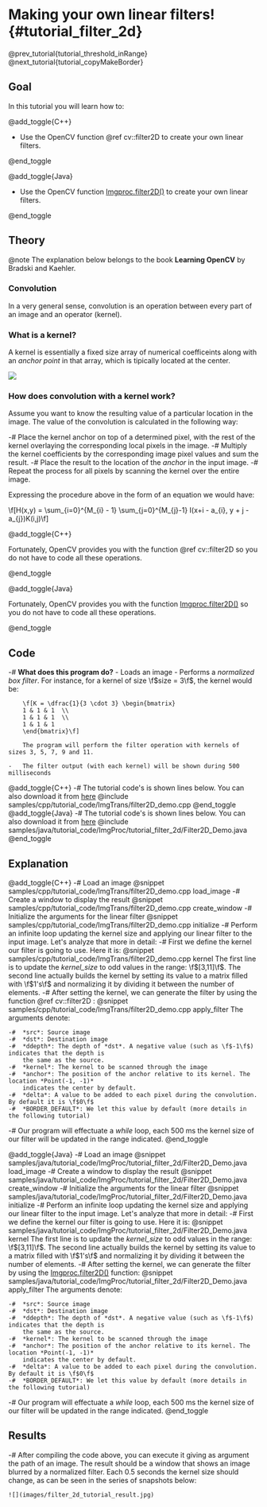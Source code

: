 Making your own linear filters! {#tutorial_filter_2d}
===============================

@prev_tutorial{tutorial_threshold_inRange}
@next_tutorial{tutorial_copyMakeBorder}

Goal
----

In this tutorial you will learn how to:

@add_toggle{C++}

-   Use the OpenCV function @ref cv::filter2D to create your own linear filters.

@end_toggle

@add_toggle{Java}

-   Use the OpenCV function [Imgproc.filter2D()] to create your own linear filters.

@end_toggle

Theory
------

@note The explanation below belongs to the book **Learning OpenCV** by Bradski and Kaehler.

### Convolution

In a very general sense, convolution is an operation between every part of an image and an operator
(kernel).

### What is a kernel?

A kernel is essentially a fixed size array of numerical coefficeints along with an *anchor point* in
that array, which is tipically located at the center.

![](images/filter_2d_tutorial_kernel_theory.png)

### How does convolution with a kernel work?

Assume you want to know the resulting value of a particular location in the image. The value of the
convolution is calculated in the following way:

-#  Place the kernel anchor on top of a determined pixel, with the rest of the kernel overlaying the
    corresponding local pixels in the image.
-#  Multiply the kernel coefficients by the corresponding image pixel values and sum the result.
-#  Place the result to the location of the *anchor* in the input image.
-#  Repeat the process for all pixels by scanning the kernel over the entire image.

Expressing the procedure above in the form of an equation we would have:

\f[H(x,y) = \sum_{i=0}^{M_{i} - 1} \sum_{j=0}^{M_{j}-1} I(x+i - a_{i}, y + j - a_{j})K(i,j)\f]

@add_toggle{C++}

Fortunately, OpenCV provides you with the function @ref cv::filter2D so you do not have to code all
these operations.

@end_toggle

@add_toggle{Java}

Fortunately, OpenCV provides you with the function [Imgproc.filter2D()] so you do not have to code all
these operations.

@end_toggle

Code
----

-#  **What does this program do?**
    -   Loads an image
    -   Performs a *normalized box filter*. For instance, for a kernel of size \f$size = 3\f$, the
        kernel would be:

        \f[K = \dfrac{1}{3 \cdot 3} \begin{bmatrix}
        1 & 1 & 1  \\
        1 & 1 & 1  \\
        1 & 1 & 1
        \end{bmatrix}\f]

        The program will perform the filter operation with kernels of sizes 3, 5, 7, 9 and 11.

    -   The filter output (with each kernel) will be shown during 500 milliseconds

@add_toggle{C++}
-#  The tutorial code's is shown lines below. You can also download it from
    [here](https://github.com/Itseez/opencv/tree/master/samples/cpp/tutorial_code/ImgTrans/filter2D_demo.cpp)
    @include samples/cpp/tutorial_code/ImgTrans/filter2D_demo.cpp
@end_toggle
@add_toggle{Java}
-#  The tutorial code's is shown lines below. You can also download it from
    [here](https://github.com/Itseez/opencv/tree/master/samples/java/tutorial_code/ImgProc/tutorial_filter_2d/Filter2D_Demo.java)
    @include samples/java/tutorial_code/ImgProc/tutorial_filter_2d/Filter2D_Demo.java
@end_toggle

Explanation
-----------

@add_toggle{C++}
-#  Load an image
    @snippet samples/cpp/tutorial_code/ImgTrans/filter2D_demo.cpp load_image
-#  Create a window to display the result
    @snippet samples/cpp/tutorial_code/ImgTrans/filter2D_demo.cpp create_window
-#  Initialize the arguments for the linear filter
    @snippet samples/cpp/tutorial_code/ImgTrans/filter2D_demo.cpp initialize
-#  Perform an infinite loop updating the kernel size and applying our linear filter to the input
    image. Let's analyze that more in detail:
-#  First we define the kernel our filter is going to use. Here it is:
    @snippet samples/cpp/tutorial_code/ImgTrans/filter2D_demo.cpp kernel
    The first line is to update the *kernel_size* to odd values in the range: \f$[3,11]\f$. The second
    line actually builds the kernel by setting its value to a matrix filled with \f$1's\f$ and
    normalizing it by dividing it between the number of elements.
-#  After setting the kernel, we can generate the filter by using the function @ref cv::filter2D :
    @snippet samples/cpp/tutorial_code/ImgTrans/filter2D_demo.cpp apply_filter
    The arguments denote:

    -#  *src*: Source image
    -#  *dst*: Destination image
    -#  *ddepth*: The depth of *dst*. A negative value (such as \f$-1\f$) indicates that the depth is
        the same as the source.
    -#  *kernel*: The kernel to be scanned through the image
    -#  *anchor*: The position of the anchor relative to its kernel. The location *Point(-1, -1)*
        indicates the center by default.
    -#  *delta*: A value to be added to each pixel during the convolution. By default it is \f$0\f$
    -#  *BORDER_DEFAULT*: We let this value by default (more details in the following tutorial)

-#  Our program will effectuate a *while* loop, each 500 ms the kernel size of our filter will be
    updated in the range indicated.
@end_toggle

@add_toggle{Java}
-#  Load an image
    @snippet samples/java/tutorial_code/ImgProc/tutorial_filter_2d/Filter2D_Demo.java load_image
-#  Create a window to display the result
    @snippet samples/java/tutorial_code/ImgProc/tutorial_filter_2d/Filter2D_Demo.java create_window
-#  Initialize the arguments for the linear filter
    @snippet samples/java/tutorial_code/ImgProc/tutorial_filter_2d/Filter2D_Demo.java initialize
-#  Perform an infinite loop updating the kernel size and applying our linear filter to the input
    image. Let's analyze that more in detail:
-#  First we define the kernel our filter is going to use. Here it is:
    @snippet samples/java/tutorial_code/ImgProc/tutorial_filter_2d/Filter2D_Demo.java kernel
    The first line is to update the *kernel_size* to odd values in the range: \f$[3,11]\f$. The second
    line actually builds the kernel by setting its value to a matrix filled with \f$1's\f$ and
    normalizing it by dividing it between the number of elements.
-#  After setting the kernel, we can generate the filter by using the [Imgproc.filter2D()] function:
    @snippet samples/java/tutorial_code/ImgProc/tutorial_filter_2d/Filter2D_Demo.java apply_filter
    The arguments denote:

    -#  *src*: Source image
    -#  *dst*: Destination image
    -#  *ddepth*: The depth of *dst*. A negative value (such as \f$-1\f$) indicates that the depth is
        the same as the source.
    -#  *kernel*: The kernel to be scanned through the image
    -#  *anchor*: The position of the anchor relative to its kernel. The location *Point(-1, -1)*
        indicates the center by default.
    -#  *delta*: A value to be added to each pixel during the convolution. By default it is \f$0\f$
    -#  *BORDER_DEFAULT*: We let this value by default (more details in the following tutorial)

-#  Our program will effectuate a *while* loop, each 500 ms the kernel size of our filter will be
    updated in the range indicated.
@end_toggle

Results
-------

-#  After compiling the code above, you can execute it giving as argument the path of an image. The
    result should be a window that shows an image blurred by a normalized filter. Each 0.5 seconds
    the kernel size should change, as can be seen in the series of snapshots below:

    ![](images/filter_2d_tutorial_result.jpg)

<!-- invisible references list -->
[Imgproc.filter2D()]: http://docs.opencv.org/java/3.1.0/org/opencv/imgproc/Imgproc.html#filter2D-org.opencv.core.Mat-org.opencv.core.Mat-int-org.opencv.core.Mat-
